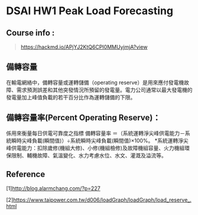 # DSAI HW1 Peak Load Forecasting

## Course info :

> https://hackmd.io/APjYJ2KtQ6CPI0MMUyjmjA?view

## 備轉容量

在輸電網絡中，備轉容量或運轉儲備（operating reserve）是用來應付發電機故障、需求預測誤差和其他突發情況所預留的發電量。電力公司通常以最大發電機的發電量加上峰值負載的若干百分比作為運轉儲備的下限。


## 備轉容量率(Percent Operating Reserve)：
係用來衡量每日供電可靠度之指標
備轉容量率 ＝（系統運轉淨尖峰供電能力－系統瞬時尖峰負載(瞬間值)）÷系統瞬時尖峰負載(瞬間值)×100%。
*系統運轉淨尖峰供電能力：扣除歲修(機組大修)、小修(機組檢修)及故障機組容量、火力機組環保限制、輔機故障、氣溫變化、水力考慮水位、水文、灌溉及溢流等。 

## Reference

[1]http://blog.alarmchang.com/?p=227

[2]https://www.taipower.com.tw/d006/loadGraph/loadGraph/load_reserve_.html


